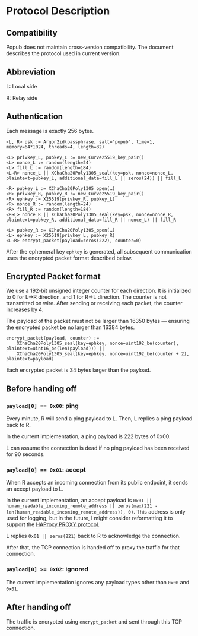 # Protocol Description

## Compatibility

Popub does not maintain cross-version compatibility. The document describes the protocol used in current version.

## Abbreviation

L: Local side

R: Relay side

## Authentication

Each message is exactly 256 bytes.

```
<L, R> psk := Argon2id(passphrase, salt="popub", time=1, memory=64*1024, threads=4, length=32)

<L> privkey_L, pubkey_L := new_Curve25519_key_pair()
<L> nonce_L := random(length=24)
<L> fill_L := random(length=184)
<L→R> nonce_L || XChaCha20Poly1305_seal(key=psk, nonce=nonce_L, plaintext=pubkey_L, additional_data=fill_L || zeros(24)) || fill_L

<R> pubkey_L := XChaCha20Poly1305_open(…)
<R> privkey_R, pubkey_R := new_Curve25519_key_pair()
<R> ephkey := X25519(privkey_R, pubkey_L)
<R> nonce_R := random(length=24)
<R> fill_R := random(length=184)
<R→L> nonce_R || XChaCha20Poly1305_seal(key=psk, nonce=nonce_R, plaintext=pubkey_R, additional_data=fill_R || nonce_L) || fill_R

<L> pubkey_R := XChaCha20Poly1305_open(…)
<L> ephkey := X25519(privkey_L, pubkey_R)
<L→R> encrypt_packet(payload=zeros(222), counter=0)
```

After the ephemeral key `ephkey` is generated, all subsequent communication uses the encrypted packet format described below.

## Encrypted Packet format

We use a 192-bit unsigned integer counter for each direction. It is initialized to 0 for L→R direction, and 1 for R→L direction. The counter is not transmitted on wire. After sending or receiving each packet, the counter increases by 4.

The payload of the packet must not be larger than 16350 bytes — ensuring the encrypted packet be no larger than 16384 bytes.

```
encrypt_packet(payload, counter) :=
    XChaCha20Poly1305_seal(key=ephkey, nonce=uint192_be(counter), plaintext=uint16_be(len(payload))) ||
    XChaCha20Poly1305_seal(key=ephkey, nonce=uint192_be(counter + 2), plaintext=payload)
```

Each encrypted packet is 34 bytes larger than the payload.

## Before handing off

### `payload[0] == 0x00`: ping

Every minute, R will send a ping payload to L. Then, L replies a ping payload back to R.

In the current implementation, a ping payload is 222 bytes of 0x00.

L can assume the connection is dead if no ping payload has been received for 90 seconds.

### `payload[0] == 0x01`: accept

When R accepts an incoming connection from its public endpoint, it sends an accept payload to L.

In the current implementation, an accept payload is `0x01 || human_readable_incoming_remote_address || zeros(max(221 - len(human_readable_incoming_remote_address)), 0)`. This address is only used for logging, but in the future, I might consider reformatting it to support the [HAProxy PROXY protocol](https://www.haproxy.org/download/3.0/doc/proxy-protocol.txt).

L replies `0x01 || zeros(221)` back to R to acknowledge the connection.

After that, the TCP connection is handed off to proxy the traffic for that connection.

### `payload[0] >= 0x02`: ignored

The current implementation ignores any payload types other than `0x00` and `0x01`.

## After handing off

The traffic is encrypted using `encrypt_packet` and sent through this TCP connection.

